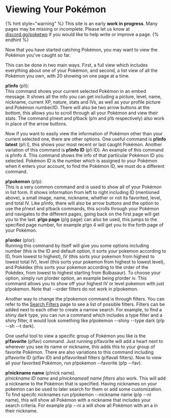 # Viewing Your Pokémon

{% hint style="warning" %}
This site is an early **work in progress**. Many pages may be missing or incomplete. Please let us know at [discord.gg/poketwo](https://discord.gg/poketwo) if you would like to help write or improve a page.
{% endhint %}

Now that you have started catching Pokémon, you may want to view the Pokémon you've caught so far.&#x20;

This can be done in two main ways. First, a full view which includes everything about one of your Pokémon, and second, a list view of all the Pokémon you own, with 20 showing on one page at a time.&#x20;

**p!info** (p!i): \
This command shows your current selected Pokémon in an embed message. It shows all the info you can get including a picture, level, name, nickname, current XP, nature, stats and IVs, as well as your profile picture and Pokémon number/ID. There will also be two arrow buttons at the bottom, this allows you to scroll through all your Pokémon and view their stats. The command p!next and p!back (p!n and p!b respectively) also work in place of the arrow buttons.

Now if you want to easily view the information of Pokémon other than your current selected one, there are other options. One useful command is **p!info latest** (p!i l), this shows your most recent or last caught Pokémon. Another variation of this command is **p!info ID** (p!i ID). An example of this command is p!info 4. This command shows the info of that particular Pokémon ID you selected. Pokémon ID is the number which is assigned to your Pokémon when it enters your account, to find the Pokémon ID, we must do a different command.

**p!pokemon** (p!p): \
This is a very common command and is used to show all of your Pokémon in list form. It shows information from left to right including ID (mentioned above), a small image, name, nickname, whether or not its favorited, level, and total IV. Like p!info, there will also be arrow buttons and the option to use the p!next and p!back commands, this scrolls through your Pokémon and navigates to the different pages, going back on the first page will get you to the last. **p!go page** (p!g page) can also be used, this jumps to the specified page number, for example p!go 4 will get you to the forth page of your Pokémon.&#x20;

**p!order** (p!or):\
Running this command by itself will give you some options including number (this is the ID and default option, it sorts your pokemon according to ID, from lowest to highest), IV (this sorts your pokemon from highest to lowest total IV), level (this sorts your pokemon from highest to lowest level), and Pokédex (this sorts your pokemon according to the order of the Pokédex, from lowest to highest starting from Bulbasaur). To choose your option, simply run p!order option, an example being p!order iv. This command allows you to show off your highest IV or level pokemon with just p!pokemon. Note that --order filters do not work in p!pokemon.&#x20;

Another way to change the p!pokemon command is through filters. You can refer to the [Search Filters](../intermediate-topics/search-filters.md) page to see a list of possible filters. Filters can be added next to each other to create a narrow search. For example, to find a shiny dark type, you can run a command which includes a type filter and a shiny filter, it would look something like p!pokemon --shiny --type dark (p!p --sh --t dark).&#x20;

One useful tool to view a specific group of Pokémon you like is the **p!favorite** (p!fav) command. Just running p!favorite will add a heart next to wherever you see its name or nickname, this adds this to your group of favorite Pokémon. There are also variations to this command including p!favorite ID (p!fav ID) and p!favoriteall filters (p!favall filters). Now to view all your favorited Pokémon, run p!pokemon --favorite (p!p --fav).&#x20;

**p!nickname name** (p!nick name).\
_p!nickname ID name_ and _p!nicknameall name filters_ also work. This will add a nickname to the Pokémon that is specified. Having nicknames on your pokemon can be used to later search for them or add some customization. To find specifc nicknames run p!pokemon --nickname name (p!p --ni name), this will show all Pokémon with a nickname that includes your search criteria. For example p!p --ni a will show all Pokémon with an a in their nickname.&#x20;
